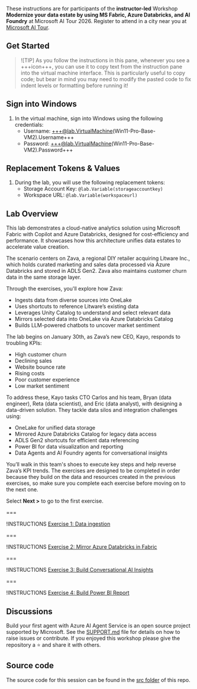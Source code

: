 These instructions are for participants of the **instructor-led** Workshop **Modernize your data estate by using MS Fabric, Azure Databricks, and AI Foundry** at Microsoft AI Tour 2026.  Register to attend in a city near you at [Microsoft AI Tour](https://aitour.microsoft.com/).

## Get Started

> ![TIP]
> As you follow the instructions in this pane, whenever you see a +++icon+++, you can use it to copy text from the instruction pane into the virtual machine interface. This is particularly useful to copy code; but bear in mind you may need to modify the pasted code to fix indent levels or formatting before running it!

## Sign into Windows

1. In the virtual machine, sign into Windows using the following credentials:
   - Username: +++@lab.VirtualMachine(Win11-Pro-Base-VM2).Username+++
   - Password: +++@lab.VirtualMachine(Win11-Pro-Base-VM2).Password+++

## Replacement Tokens & Values

1. During the lab, you will use the following replacement tokens:
   - Storage Account Key: `@lab.Variable(storageaccountkey)`
   - Workspace URL: `@lab.Variable(workspaceurl)`

## Lab Overview

This lab demonstrates a cloud-native analytics solution using Microsoft Fabric with Copilot and Azure Databricks, designed for cost-efficiency and performance. It showcases how this architecture unifies data estates to accelerate value creation.

The scenario centers on Zava, a regional DIY retailer acquiring Litware Inc., which holds curated marketing and sales data processed via Azure Databricks and stored in ADLS Gen2. Zava also maintains customer churn data in the same storage layer.

Through the exercises, you'll explore how Zava:

- Ingests data from diverse sources into OneLake
- Uses shortcuts to reference Litware’s existing data
- Leverages Unity Catalog to understand and select relevant data
- Mirrors selected data into OneLake via Azure Databricks Catalog
- Builds LLM-powered chatbots to uncover market sentiment

The lab begins on January 30th, as Zava’s new CEO, Kayo, responds to troubling KPIs:

- High customer churn
- Declining sales
- Website bounce rate
- Rising costs
- Poor customer experience
- Low market sentiment

To address these, Kayo tasks CTO Carlos and his team, Bryan (data engineer), Reta (data scientist), and Eric (data analyst), with designing a data-driven solution. They tackle data silos and integration challenges using:

- OneLake for unified data storage
- Mirrored Azure Databricks Catalog for legacy data access
- ADLS Gen2 shortcuts for efficient data referencing
- Power BI for data visualization and reporting
- Data Agents and AI Foundry agents for conversational insights

You’ll walk in this team's shoes to execute key steps and help reverse Zava’s KPI trends. The exercises are designed to be completed in order because they build on the data and resources created in the previous exercises, so make sure you complete each exercise before moving on to the next one.

Select **Next >** to go to the first exercise.

===

!INSTRUCTIONS [Exercise 1: Data ingestion](https://raw.githubusercontent.com/microsoft/aitour26-WRK560-modernize-your-data-estate-ms-fabric-azure-databricks-and-ai-foundry/main/lab/tutorial-1-ingest-data.md)

===

!INSTRUCTIONS [Exercise 2: Mirror Azure Databricks in Fabric](https://raw.githubusercontent.com/microsoft/aitour26-WRK560-modernize-your-data-estate-ms-fabric-azure-databricks-and-ai-foundry/main/lab/tutorial-2-mirror-azure-databricks.md)

===

!INSTRUCTIONS [Exercise 3: Build Conversational AI Insights](https://raw.githubusercontent.com/microsoft/aitour26-WRK560-modernize-your-data-estate-ms-fabric-azure-databricks-and-ai-foundry/main/lab/tutorial-3-build-data-ai-agents.md)

===

!INSTRUCTIONS [Exercise 4: Build Power BI Report](https://raw.githubusercontent.com/microsoft/aitour26-WRK560-modernize-your-data-estate-ms-fabric-azure-databricks-and-ai-foundry/main/lab/tutorial-4-power-bi-report.md)

## Discussions

Build your first agent with Azure AI Agent Service is an open source project supported by Microsoft. See the [SUPPORT.md](../SUPPORT.md) file for details on how to raise issues or contribute. If you enjoyed this workshop please give the repository a ⭐ and share it with others.

## Source code

The source code for this session can be found in the [src folder](../src) of this repo.
